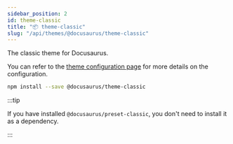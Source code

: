 ```yaml
---
sidebar_position: 2
id: theme-classic
title: "📦 theme-classic"
slug: "/api/themes/@docusaurus/theme-classic"
---
```


The classic theme for Docusaurus.

You can refer to the [theme configuration page](theme-configuration.md) for more details on the configuration.

```bash npm2yarn
npm install --save @docusaurus/theme-classic
```

:::tip

If you have installed `@docusaurus/preset-classic`, you don't need to install it as a dependency.

:::

